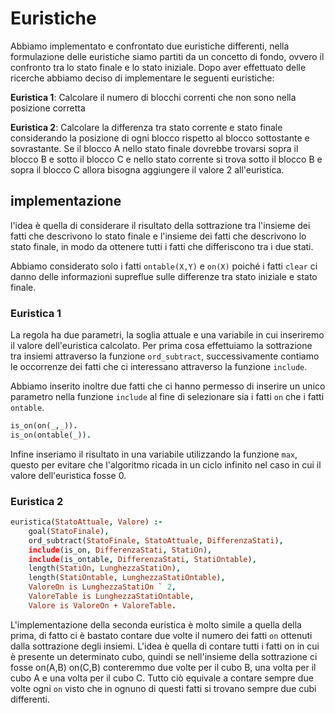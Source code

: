 # Euristiche 

Abbiamo implementato e confrontato due euristiche differenti, nella formulazione delle euristiche siamo partiti da un concetto di fondo, ovvero il confronto  tra lo stato finale e lo stato iniziale.
Dopo aver effettuato delle ricerche abbiamo deciso di implementare le seguenti euristiche:

**Euristica 1**: Calcolare il numero di blocchi correnti che non sono nella posizione corretta

**Euristica 2**: Calcolare la differenza  tra stato corrente e stato finale considerando la posizione di ogni blocco rispetto al blocco sottostante e sovrastante. Se il blocco A nello stato finale dovrebbe trovarsi sopra il blocco B e sotto il blocco C  e nello stato corrente si  trova sotto il blocco B e sopra il blocco C allora bisogna aggiungere il valore 2 all'euristica. 

## implementazione

l'idea è quella di considerare il risultato della sottrazione tra l'insieme dei fatti che descrivono lo stato finale e l'insieme dei fatti che descrivono lo stato finale, in modo da ottenere tutti i fatti che differiscono tra i due stati.

Abbiamo considerato solo i fatti `ontable(X,Y)` e `on(X)`
poiché i fatti `clear` ci danno delle informazioni supreflue sulle differenze tra stato iniziale e stato finale. 

### Euristica 1 
La regola ha due parametri, la soglia attuale e una variabile in cui inseriremo il valore dell'euristica calcolato. Per prima cosa effettuiamo la sottrazione tra insiemi attraverso la funzione `ord_subtract`,  successivamente contiamo le occorrenze dei fatti che ci interessano attraverso la funzione `include`.

Abbiamo inserito inoltre due fatti che ci hanno permesso di inserire un unico parametro nella funzione `include` al fine di selezionare sia i fatti `on` che  i fatti `ontable`.

```prolog 
is_on(on(_,_)).
is_on(ontable(_)).
```

Infine inseriamo il risultato in una variabile utilizzando la funzione `max`, questo per evitare che l'algoritmo ricada in un ciclo infinito nel caso in cui il valore dell'euristica fosse 0.

### Euristica 2 

```prolog 
euristica(StatoAttuale, Valore) :-
    goal(StatoFinale),
    ord_subtract(StatoFinale, StatoAttuale, DifferenzaStati),
    include(is_on, DifferenzaStati, StatiOn),
    include(is_ontable, DifferenzaStati, StatiOntable),
    length(StatiOn, LunghezzaStatiOn),
    length(StatiOntable, LunghezzaStatiOntable),
    ValoreOn is LunghezzaStatiOn ` 2,
    ValoreTable is LunghezzaStatiOntable,
    Valore is ValoreOn + ValoreTable.
```
L'implementazione della seconda euristica è molto simile a quella della prima, di fatto ci è bastato contare due volte il numero dei fatti `on` ottenuti dalla sottrazione degli insiemi.
L'idea è quella di contare tutti  i fatti on in cui è presente un determinato cubo, quindi se nell'insieme della sottrazione ci fosse on(A,B) on(C,B) conteremmo due volte per il cubo B, una volta per il cubo A e una volta per il cubo C.
Tutto ciò equivale a contare sempre due volte ogni `on` visto che in ognuno di questi fatti si trovano sempre due cubi differenti. 


